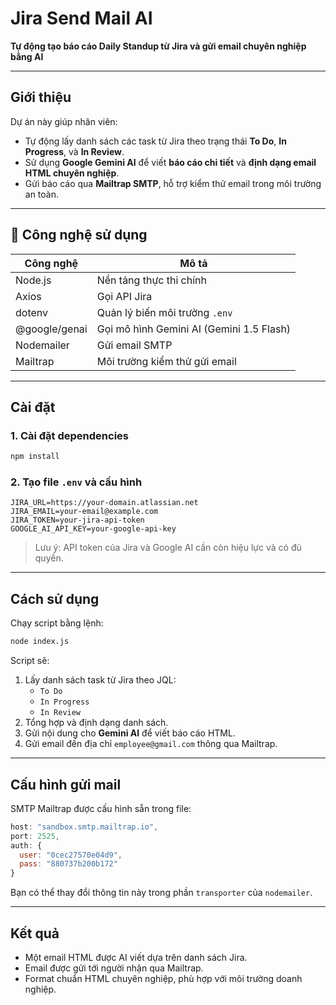 # Jira Send Mail AI

**Tự động tạo báo cáo Daily Standup từ Jira và gửi email chuyên nghiệp bằng AI**

---

## Giới thiệu

Dự án này giúp nhân viên:

- Tự động lấy danh sách các task từ Jira theo trạng thái **To Do**, **In Progress**, và **In Review**.
- Sử dụng **Google Gemini AI** để viết **báo cáo chi tiết** và **định dạng email HTML chuyên nghiệp**.
- Gửi báo cáo qua **Mailtrap SMTP**, hỗ trợ kiểm thử email trong môi trường an toàn.

---

## 🔧 Công nghệ sử dụng

| Công nghệ     | Mô tả                                    |
| ------------- | ---------------------------------------- |
| Node.js       | Nền tảng thực thi chính                  |
| Axios         | Gọi API Jira                             |
| dotenv        | Quản lý biến môi trường `.env`           |
| @google/genai | Gọi mô hình Gemini AI (Gemini 1.5 Flash) |
| Nodemailer    | Gửi email SMTP                           |
| Mailtrap      | Môi trường kiểm thử gửi email            |

---

## Cài đặt


### 1. Cài đặt dependencies

```bash
npm install
```

### 2. Tạo file `.env` và cấu hình

```env
JIRA_URL=https://your-domain.atlassian.net
JIRA_EMAIL=your-email@example.com
JIRA_TOKEN=your-jira-api-token
GOOGLE_AI_API_KEY=your-google-api-key
```

> Lưu ý: API token của Jira và Google AI cần còn hiệu lực và có đủ quyền.

---

## Cách sử dụng

Chạy script bằng lệnh:

```bash
node index.js
```

Script sẽ:

1. Lấy danh sách task từ Jira theo JQL:
   - `To Do`
   - `In Progress`
   - `In Review`
2. Tổng hợp và định dạng danh sách.
3. Gửi nội dung cho **Gemini AI** để viết báo cáo HTML.
4. Gửi email đến địa chỉ `employee@gmail.com` thông qua Mailtrap.

---

## Cấu hình gửi mail

SMTP Mailtrap được cấu hình sẵn trong file:

```js
host: "sandbox.smtp.mailtrap.io",
port: 2525,
auth: {
  user: "0cec27570e04d9",
  pass: "880737b200b172"
}
```

Bạn có thể thay đổi thông tin này trong phần `transporter` của `nodemailer`.

---

## Kết quả

- Một email HTML được AI viết dựa trên danh sách Jira.
- Email được gửi tới người nhận qua Mailtrap.
- Format chuẩn HTML chuyên nghiệp, phù hợp với môi trường doanh nghiệp.
